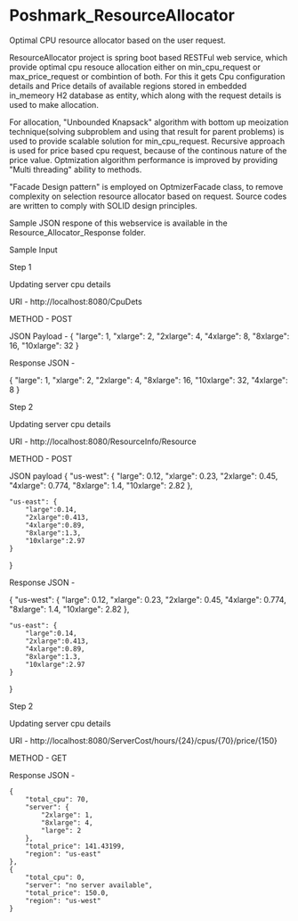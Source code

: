 # Poshmark_ResourceAllocator
Optimal CPU resource allocator based on the user request.

ResourceAllocator project is spring boot based RESTFul web service, which provide optimal cpu resouce allocation either on min_cpu_request 
or max_price_request or combintion of both. For this it gets Cpu configuration details and Price details of available regions 
stored in embedded in_memeory H2 database as entity, which along with the request details is used to make allocation.

For allocation, "Unbounded Knapsack" algorithm with bottom up meoization technique(solving subproblem and using that result for parent problems) 
is used to provide scalable solution for min_cpu_request. Recursive approach is used for price based cpu request, because of the continous nature
of the price value. Optmization algorithm performance is improved by providing "Multi threading" ability to methods. 

"Facade Design pattern" is employed on OptmizerFacade class, to remove complexity on selection resource allocator based on request. Source codes
are written to comply with SOLID design principles.

Sample JSON respone of this webservice is available in the Resource_Allocator_Response folder.


Sample Input 

Step 1

  Updating server cpu details
  
  URI - http://localhost:8080/CpuDets
  
  METHOD - POST

  JSON Payload -
  {
    "large": 1,
    "xlarge": 2,
    "2xlarge": 4,
    "4xlarge": 8,
    "8xlarge": 16,
    "10xlarge": 32
  }
  
  Response JSON -
  
  {
    "large": 1,
    "xlarge": 2,
    "2xlarge": 4,
    "8xlarge": 16,
    "10xlarge": 32,
    "4xlarge": 8
}
  
  
Step 2 


  Updating server cpu details
  
  URI - http://localhost:8080/ResourceInfo/Resource
  
  METHOD - POST

  JSON payload
{
    "us-west": {
        "large": 0.12,
        "xlarge": 0.23,
        "2xlarge": 0.45,
        "4xlarge": 0.774,
        "8xlarge": 1.4,
        "10xlarge": 2.82
     },

    "us-east": {
        "large":0.14,
        "2xlarge":0.413,
        "4xlarge":0.89,
        "8xlarge":1.3,
        "10xlarge":2.97
    } 
}
  
  Response JSON -
  
{
    "us-west": {
        "large": 0.12,
        "xlarge": 0.23,
        "2xlarge": 0.45,
        "4xlarge": 0.774,
        "8xlarge": 1.4,
        "10xlarge": 2.82
     },

    "us-east": {
        "large":0.14,
        "2xlarge":0.413,
        "4xlarge":0.89,
        "8xlarge":1.3,
        "10xlarge":2.97
    } 
}
 
 Step 2 


  Updating server cpu details
  
  URI - http://localhost:8080/ServerCost/hours/{24}/cpus/{70}/price/{150}
  
  METHOD - GET
  
  Response JSON -
  

    {
        "total_cpu": 70,
        "server": {
            "2xlarge": 1,
            "8xlarge": 4,
            "large": 2
        },
        "total_price": 141.43199,
        "region": "us-east"
    },
    {
        "total_cpu": 0,
        "server": "no server available",
        "total_price": 150.0,
        "region": "us-west"
    }
